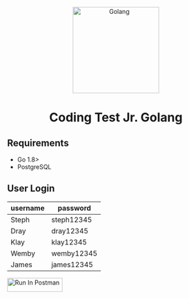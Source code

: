 <p align="center">
  <a href="github.com/sahaduta/coding-test-backend-httid" target="blank"><img src="https://miro.medium.com/v2/resize:fit:1400/format:webp/1*HtCjHzGwf6iWNqXu5Cndsg.png" width="200" alt="Golang" /></a>
</p>

<h1 align="center">Coding Test Jr. Golang</h1>

## Requirements

- Go 1.8>
- PostgreSQL

## User Login

| username | password   |
| -------- | ---------- |
| Steph    | steph12345 |
| Dray     | dray12345  |
| Klay     | klay12345  |
| Wemby    | wemby12345 |
| James    | james12345 |

<!-- markdownlint-enable -->
<!-- prettier-ignore-end -->
<!-- ALL-CONTRIBUTORS-LIST:END -->

[<img src="https://run.pstmn.io/button.svg" alt="Run In Postman" style="width: 128px; height: 32px;">](https://app.getpostman.com/run-collection/25681406-3f8e63b4-c899-4d04-a513-a49a7b7ea2ce?action=collection%2Ffork&source=rip_markdown&collection-url=entityId%3D25681406-3f8e63b4-c899-4d04-a513-a49a7b7ea2ce%26entityType%3Dcollection%26workspaceId%3Dcd89d349-9008-4934-8a09-f8736b6e72de)
